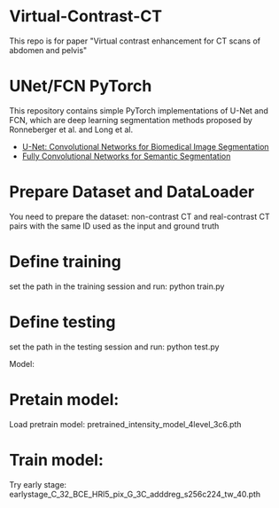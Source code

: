 # Virtual-Contrast-CT
This repo is for paper "Virtual contrast enhancement for CT scans of abdomen and pelvis"


# UNet/FCN PyTorch

This repository contains simple PyTorch implementations of U-Net and FCN, which are deep learning segmentation methods proposed by Ronneberger et al. and Long et al.

- [U-Net: Convolutional Networks for Biomedical Image Segmentation](https://lmb.informatik.uni-freiburg.de/people/ronneber/u-net/)
- [Fully Convolutional Networks for Semantic Segmentation](https://people.eecs.berkeley.edu/~jonlong/long_shelhamer_fcn.pdf)


# Prepare Dataset and DataLoader


You need to prepare the dataset: non-contrast CT and real-contrast CT pairs with the same ID used as the input and ground truth


# Define training 

set the path in the training session and run:
python train.py



# Define testing
set the path in the testing session and run:
python test.py

Model: 
# Pretain model:
Load pretrain model: pretrained_intensity_model_4level_3c6.pth
# Train model:
Try early stage: earlystage_C_32_BCE_HRl5_pix_G_3C_adddreg_s256c224_tw_40.pth
